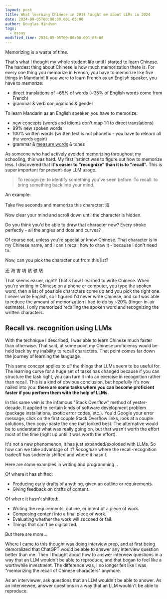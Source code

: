 ```yaml
---
layout: post
title: What learning Chinese in 2014 taught me about LLMs in 2024
date: 2024-09-05T00:00:00.001-05:00
author: Douglas Hindson
tags:
  - essay
modified_time: 2024-09-05T00:00:00.001-05:00
---
```

Memorizing is a waste of time.

That's what I thought my whole student life until I started to learn Chinese. The hardest thing about Chinese is how much memorization there is. For every one thing you memorize in French, you have to memorize like five things in Mandarin! If you were to learn French as an English speaker, you have to memorize:

- direct translations of ~65% of words (~35% of English words come from French)
- grammar & verb conjugations & gender

To learn Mandarin as an English speaker, you have to memorize:

- new concepts (words and idioms don't map 1:1 to direct translations)
- 99% new spoken words
- 100% written words (written text is not phonetic - you have to relearn all the words again)
- grammar & [measure words](https://en.wikipedia.org/wiki/Chinese_classifier) & tones

As someone who had actively avoided memorizing throughout my schooling, this was hard. My first instinct was to figure out how to memorize less. I discovered that **it's easier to "recognize" than it is to "recall".** This is super important for present-day LLM usage.

> To recognize: to identify something you've seen before.
> To recall: to bring something back into your mind.

An example:

Take five seconds and memorize this character: 海

Now clear your mind and scroll down until the character is hidden.










Do you think you'd be able to draw that character now? Every stroke perfectly - all the angles and dots and curves?

Of course not, unless you're special or know Chinese. That character is in my Chinese name, and I can't recall how to draw it - because I don't need to.

Now, can you pick the character out from this list?

还 海 害 嗨 骸 骇 駭

That seems easier, right? That's how I learned to write Chinese. When you're writing in Chinese on a phone or computer, you type the spoken word, then a list of possible characters come up and you pick the right one. I never write English, so I figured I'd never write Chinese, and so I was able to reduce the amount of memorization I had to do by ~20% (finger-in-air estimate). I only memorized recalling the spoken word and recognizing the written characters.

## Recall vs. recognition using LLMs

With the technique I described, I was able to learn Chinese much faster than otherwise. That said, at some point my Chinese proficiency would be held back by my inability to recall characters. That point comes far down the journey of learning the language.

This same concept applies to *all* the things that LLMs seem to be useful for. The learning curve for a huge set of tasks has changed because if you can structure the task right, you can turn it into an exercise in recognition rather than recall. This is a kind of obvious conclusion, but hopefully it's now nailed into you: **there are some tasks where you can become proficient faster if you perform them with the help of LLMs.**

In this same vein is the infamous "Stack Overflow" method of yester-decade. It applied to certain kinds of software development problem (package installations, exotic error codes, etc.). You'd Google your error message, click on the first couple Stack Overflow links, look at a couple solutions, then copy-paste the one that looked best. The alternative would be to understand what was really going on, but that wasn't worth the effort most of the time (right up until it was worth the effort).

It's not a new phenomenon, it has just expanded/exploded with LLMs. So how can we take advantage of it? *Recognize* where the recall-recognition tradeoff has suddenly shifted and where it hasn't.

Here are some examples in writing and programming...

Of where it has shifted:
- Producing early drafts of anything, given an outline or requirements.
- Giving feedback on drafts of content.

Of where it hasn't shifted:
- Writing the requirements, outline, or intent of a piece of work.
- Composing content into a final piece of work.
- Evaluating whether the work will succeed or fail.
- Things that can't be digitalized.

But there are more...

Where I came to this thought was doing interview prep, and at first being demoralized that ChatGPT would be able to answer any interview question better than me. Then I thought about how to answer interview questions in a way that an LLM wouldn't be able to reproduce, and that began to feel like a worthwhile investment. The difference was, I no longer felt like I was "memorizing the recall of Chinese characters" anymore.

As an interviewer, ask questions that an LLM wouldn't be able to answer. As an interviewee, answer questions in a way that an LLM wouldn't be able to reproduce.